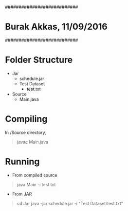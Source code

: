 ###########################
# Burak Akkas, 11/09/2016 #
###########################

# Folder Structure
+ Jar
  - schedule.jar
  + Test Dataset
	- test.txt
+ Source
  - Main.java

# Compiling
In /Source directory,
> javac Main.java

# Running
- From compiled source
> java Main -i test.txt

- From JAR
> cd Jar
> java -jar schedule.jar -i "Test Dataset/test.txt"